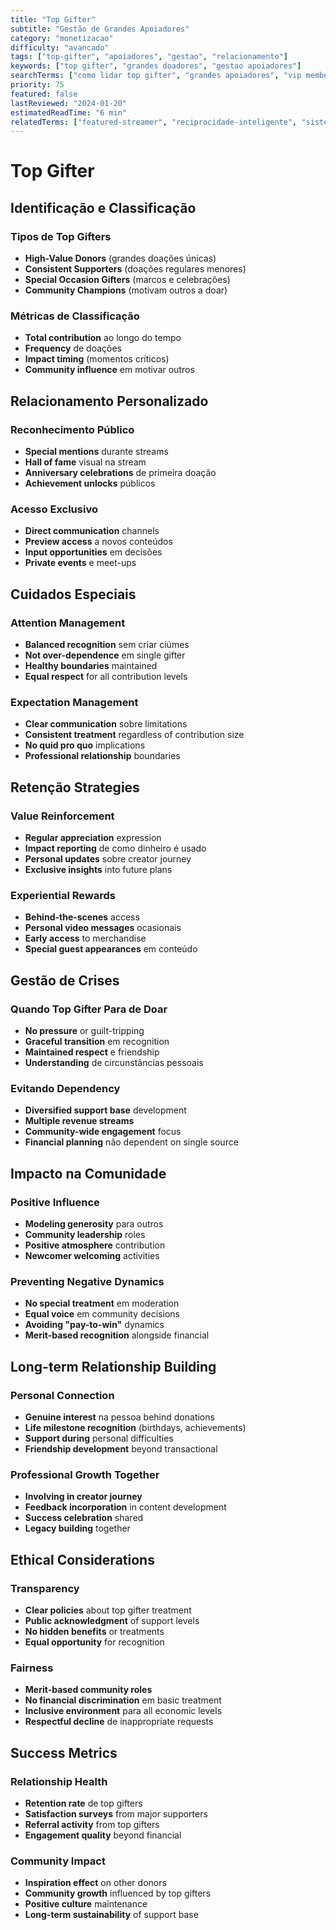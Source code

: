```yaml
---
title: "Top Gifter"
subtitle: "Gestão de Grandes Apoiadores"
category: "monetizacao"
difficulty: "avancado"
tags: ["top-gifter", "apoiadores", "gestao", "relacionamento"]
keywords: ["top gifter", "grandes doadores", "gestao apoiadores"]
searchTerms: ["como lidar top gifter", "grandes apoiadores", "vip members"]
priority: 75
featured: false
lastReviewed: "2024-01-20"
estimatedReadTime: "6 min"
relatedTerms: ["featured-streamer", "reciprocidade-inteligente", "sistema-tiers-badges"]
---
```


# Top Gifter

## Identificação e Classificação

### Tipos de Top Gifters
- **High-Value Donors** (grandes doações únicas)
- **Consistent Supporters** (doações regulares menores)
- **Special Occasion Gifters** (marcos e celebrações)
- **Community Champions** (motivam outros a doar)

### Métricas de Classificação
- **Total contribution** ao longo do tempo
- **Frequency** de doações
- **Impact timing** (momentos críticos)
- **Community influence** em motivar outros

## Relacionamento Personalizado

### Reconhecimento Público
- **Special mentions** durante streams
- **Hall of fame** visual na stream
- **Anniversary celebrations** de primeira doação
- **Achievement unlocks** públicos

### Acesso Exclusivo
- **Direct communication** channels
- **Preview access** a novos conteúdos
- **Input opportunities** em decisões
- **Private events** e meet-ups

## Cuidados Especiais

### Attention Management
- **Balanced recognition** sem criar ciúmes
- **Not over-dependence** em single gifter
- **Healthy boundaries** maintained
- **Equal respect** for all contribution levels

### Expectation Management
- **Clear communication** sobre limitations
- **Consistent treatment** regardless of contribution size
- **No quid pro quo** implications
- **Professional relationship** boundaries

## Retenção Strategies

### Value Reinforcement
- **Regular appreciation** expression
- **Impact reporting** de como dinheiro é usado
- **Personal updates** sobre creator journey
- **Exclusive insights** into future plans

### Experiential Rewards
- **Behind-the-scenes** access
- **Personal video messages** ocasionais
- **Early access** to merchandise
- **Special guest appearances** em conteúdo

## Gestão de Crises

### Quando Top Gifter Para de Doar
- **No pressure** or guilt-tripping
- **Graceful transition** em recognition
- **Maintained respect** e friendship
- **Understanding** de circunstâncias pessoais

### Evitando Dependency
- **Diversified support base** development
- **Multiple revenue streams**
- **Community-wide engagement** focus
- **Financial planning** não dependent on single source

## Impacto na Comunidade

### Positive Influence
- **Modeling generosity** para outros
- **Community leadership** roles
- **Positive atmosphere** contribution
- **Newcomer welcoming** activities

### Preventing Negative Dynamics
- **No special treatment** em moderation
- **Equal voice** em community decisions
- **Avoiding "pay-to-win"** dynamics
- **Merit-based recognition** alongside financial

## Long-term Relationship Building

### Personal Connection
- **Genuine interest** na pessoa behind donations
- **Life milestone recognition** (birthdays, achievements)
- **Support during** personal difficulties
- **Friendship development** beyond transactional

### Professional Growth Together
- **Involving in creator journey**
- **Feedback incorporation** in content development
- **Success celebration** shared
- **Legacy building** together

## Ethical Considerations

### Transparency
- **Clear policies** about top gifter treatment
- **Public acknowledgment** of support levels
- **No hidden benefits** or treatments
- **Equal opportunity** for recognition

### Fairness
- **Merit-based community roles**
- **No financial discrimination** em basic treatment
- **Inclusive environment** para all economic levels
- **Respectful decline** de inappropriate requests

## Success Metrics

### Relationship Health
- **Retention rate** de top gifters
- **Satisfaction surveys** from major supporters
- **Referral activity** from top gifters
- **Engagement quality** beyond financial

### Community Impact
- **Inspiration effect** on other donors
- **Community growth** influenced by top gifters
- **Positive culture** maintenance
- **Long-term sustainability** of support base